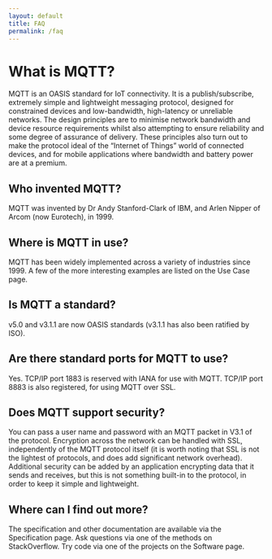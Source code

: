 ```yaml
---
layout: default
title: FAQ
permalink: /faq
---
```


# What is MQTT?
MQTT is an OASIS standard for IoT connectivity. 
It is a publish/subscribe, extremely simple and lightweight messaging protocol, designed for constrained devices and low-bandwidth, high-latency or unreliable networks. 
The design principles are to minimise network bandwidth and device resource requirements whilst also attempting to ensure reliability and some degree of assurance of delivery. 
These principles also turn out to make the protocol ideal of the “Internet of Things” world of connected devices, and for mobile applications where bandwidth and battery power are at a premium.

## Who invented MQTT?
MQTT was invented by Dr Andy Stanford-Clark of IBM, and Arlen Nipper of Arcom (now Eurotech), in 1999.

## Where is MQTT in use?
MQTT has been widely implemented across a variety of industries since 1999. A few of the more interesting examples are listed on the Use Case page.

## Is MQTT a standard?
v5.0 and v3.1.1 are now OASIS standards (v3.1.1 has also been ratified by ISO).

## Are there standard ports for MQTT to use?
Yes. TCP/IP port 1883 is reserved with IANA for use with MQTT. TCP/IP port 8883 is also registered, for using MQTT over SSL.

## Does MQTT support security?
You can pass a user name and password with an MQTT packet in V3.1 of the protocol. Encryption across the network can be handled with SSL, independently of the MQTT protocol itself (it is worth noting that SSL is not the lightest of protocols, and does add significant network overhead). 
Additional security can be added by an application encrypting data that it sends and receives, but this is not something built-in to the protocol, in order to keep it simple and lightweight.

## Where can I find out more?
The specification and other documentation are available via the Specification page. 
Ask questions via one of the methods on StackOverflow. 
Try code via one of the projects on the Software page.